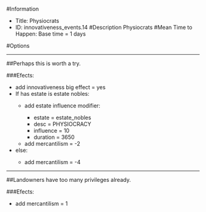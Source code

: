 #Information
 - Title: Physiocrats
 - ID: innovativeness_events.14
#Description
Physiocrats
#Mean Time to Happen:
Base time = 1 days

#Options

___
##Perhaps this is worth a try.

###Efects:<ul><li>add innovativeness big effect = yes</li><li>If has estate is estate nobles:</li><ul><li>add estate influence modifier:</li><ul><li>estate = estate_nobles</li><li>desc = PHYSIOCRACY</li><li>influence = 10</li><li>duration = 3650</li></ul><li>add mercantilism = -2</li></ul><li>else:</li><ul><li>add mercantilism = -4</li></ul></ul>

___
##Landowners have too many privileges already.

###Efects:<ul><li>add mercantilism = 1</li></ul>
